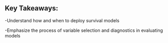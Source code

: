 ## Key Takeaways:

-Understand how and when to deploy survival models

-Emphasize the process of variable selection and diagnostics in evaluating models
